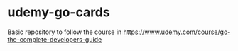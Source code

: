 # udemy-go-cards
Basic repository to follow the course in https://www.udemy.com/course/go-the-complete-developers-guide
